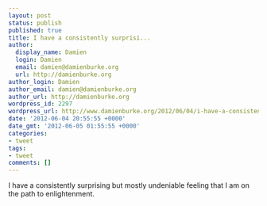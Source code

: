 ```yaml
---
layout: post
status: publish
published: true
title: I have a consistently surprisi...
author:
  display_name: Damien
  login: Damien
  email: damien@damienburke.org
  url: http://damienburke.org
author_login: Damien
author_email: damien@damienburke.org
author_url: http://damienburke.org
wordpress_id: 2297
wordpress_url: http://www.damienburke.org/2012/06/04/i-have-a-consistently-surprisi/
date: '2012-06-04 20:55:55 +0000'
date_gmt: '2012-06-05 01:55:55 +0000'
categories:
- tweet
tags:
- tweet
comments: []
---
```

<p>I have a consistently surprising but mostly undeniable feeling that I am on the path to enlightenment.</p>
